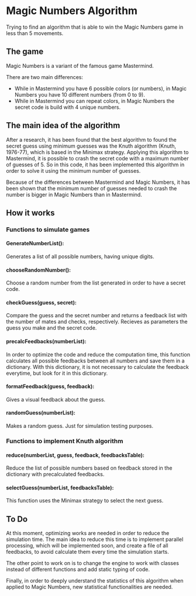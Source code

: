 # Magic Numbers Algorithm
Trying to find an algorithm that is able to win the Magic Numbers game in less than 5 movements.

## The game
Magic Numbers is a variant of the famous game Mastermind.

There are two main differences:
- While in Mastermind you have 6 possible colors (or numbers), in Magic Numbers you have 10 different numbers (from 0 to 9).
- While in Mastermind you can repeat colors, in Magic Numbers the secret code is build with 4 unique numbers.

## The main idea of the algorithm
After a research, it has been found that the best algorithm to found the secret guess using minimum guesses was the Knuth algorithm (Knuth, 1976-77), which is based in the Minimax strategy. Applying this algorithm to Mastermind, it is possible to crash the secret code with a maximum number of guesses of 5. So in this code, it has been implemented this algorithm in order to solve it using the minimum number of guesses.

Because of the differences between Mastermind and Magic Numbers, it has been shown that the minimum number of guesses needed to crash the number is bigger in Magic Numbers than in Mastermind.

## How it works

### Functions to simulate games

#### GenerateNumberList():
Generates a list of all possible numbers, having unique digits.

#### chooseRandomNumber():
Choose a random number from the list generated in order to have a secret code.

#### checkGuess(guess, secret):
Compare the guess and the secret number and returns a feedback list with the number of mates and checks, respectively.
Recieves as parameters the guess you make and the secret code.

#### precalcFeedbacks(numberList):
In order to optimize the code and reduce the computation time, this function calculates all possible feedbacks between all numbers and save them in a dictionary. With this dictionary, it is not necessary to calculate the feedback everytime, but look for it in this dictionary.

#### formatFeedback(guess, feedback):
Gives a visual feedback about the guess.

#### randomGuess(numberList):
Makes a random guess. Just for simulation testing purposes.

### Functions to implement Knuth algorithm

#### reduce(numberList, guess, feedback, feedbacksTable):
Reduce the list of possible numbers based on feedback stored in the dictionary with precalculated feedbacks.

#### selectGuess(numberList, feedbacksTable):
This function uses the Minimax strategy to select the next guess. 

## To Do
At this moment, optimizing works are needed in order to reduce the simulation time. The main idea to reduce this time is to implement parallel processing, which will be implemented soon, and create a file of all feedbacks, to avoid calculate them every time the simulation starts.

The other point to work on is to change the engine to work with classes instead of different functions and add static typing of code.

Finally, in order to deeply understand the statistics of this algorithm when applied to Magic Numbers, new statistical functionalities are needed.